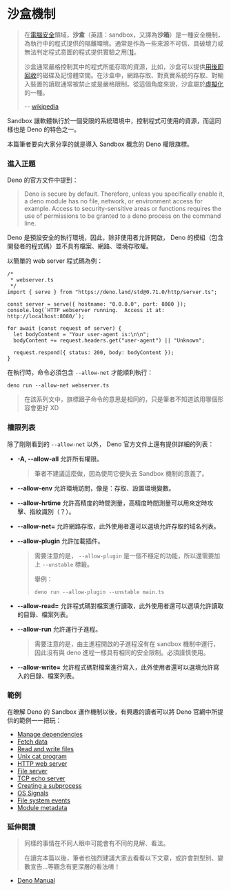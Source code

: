 # 沙盒機制

> 在[電腦安全](https://zh.wikipedia.org/wiki/%E8%AE%A1%E7%AE%97%E6%9C%BA%E5%AE%89%E5%85%A8)領域，**沙盒**（英語：sandbox，又譯為**沙箱**）是一種安全機制，為執行中的程式提供的隔離環境。通常是作為一些來源不可信、具破壞力或無法判定程式意圖的程式提供實驗之用\[[1\]](https://zh.wikipedia.org/wiki/%E6%B2%99%E7%9B%92_%28%E9%9B%BB%E8%85%A6%E5%AE%89%E5%85%A8%29#cite_note-1)。
>
> 沙盒通常嚴格控制其中的程式所能存取的資源，比如，沙盒可以提供[用後即回收](https://zh.wikipedia.org/wiki/%E5%A1%97%E9%8A%B7%E7%A9%BA%E9%96%93)的磁碟及記憶體空間。在沙盒中，網路存取、對真實系統的存取、對輸入裝置的讀取通常被禁止或是嚴格限制。從這個角度來說，沙盒屬於[虛擬化](https://zh.wikipedia.org/wiki/%E8%99%9A%E6%8B%9F%E5%8C%96)的一種。
>
> -- [wikipedia](https://zh.wikipedia.org/wiki/%E6%B2%99%E7%9B%92_%28%E9%9B%BB%E8%85%A6%E5%AE%89%E5%85%A8%29)

Sandbox 讓軟體執行於一個受限的系統環境中，控制程式可使用的資源，而這同樣也是 Deno 的特色之一。

本篇筆者要向大家分享的就是導入 Sandbox 概念的 Deno 權限旗標。

### 進入正題

Deno 的官方文件中提到：

> Deno is secure by default. Therefore, unless you specifically enable it, a deno module has no file, network, or environment access for example. Access to security-sensitive areas or functions requires the use of permissions to be granted to a deno process on the command line.

Deno 是預設安全的執行環境，因此，除非使用者允許開啟， Deno 的模組（包含開發者的程式碼）並不具有檔案、網路、環境存取權。

以簡單的 web server 程式碼為例：

```text
/* 
 * webserver.ts 
 */
import { serve } from "https://deno.land/std@0.71.0/http/server.ts";

const server = serve({ hostname: "0.0.0.0", port: 8080 });
console.log(`HTTP webserver running.  Access it at:  http://localhost:8080/`);

for await (const request of server) {
  let bodyContent = "Your user-agent is:\n\n";
  bodyContent += request.headers.get("user-agent") || "Unknown";

  request.respond({ status: 200, body: bodyContent });
}
```

在執行時，命令必須包含 `--allow-net` 才能順利執行：

```text
deno run --allow-net webserver.ts
```

> 在該系列文中，旗標跟子命令的意思是相同的，只是筆者不知道該用哪個形容會更好 XD

### 權限列表

除了剛剛看到的 `--allow-net` 以外， Deno 官方文件上還有提供詳細的列表：

* **-A, --allow-all** 允許所有權限。

  > 筆者不建議這麼做，因為使用它便失去 Sandbox 機制的意義了。

* **--allow-env** 允許環境訪問，像是：存取、設置環境變數。
* **--allow-hrtime** 允許高精度的時間測量，高精度時間測量可以用來定時攻擊、指紋識別（？）。
* **--allow-net=** 允許網路存取，此外使用者還可以選填允許存取的域名列表。
* **--allow-plugin** 允許加載插件。

  > 需要注意的是， `--allow-plugin` 是一個不穩定的功能，所以還需要加上 `--unstable` 標籤。
  >
  > 舉例：
  >
  > ```text
  > deno run --allow-plugin --unstable main.ts
  > ```

* **--allow-read=** 允許程式碼對檔案進行讀取，此外使用者還可以選填允許讀取的目錄、檔案列表。
* **--allow-run** 允許運行子進程。

  > 需要注意的是，由主進程開啟的子進程沒有在 sandbox 機制中運行，因此沒有與 deno 進程一樣具有相同的安全限制。必須謹慎使用。

* **--allow-write=** 允許程式碼對檔案進行寫入，此外使用者還可以選填允許寫入的目錄、檔案列表。

### 範例

在暸解 Deno 的 Sandbox 運作機制以後，有興趣的讀者可以將 Deno 官網中所提供的範例一一把玩：

*  [Manage dependencies](https://deno.land/manual/examples/manage_dependencies)
*  [Fetch data](https://deno.land/manual/examples/fetch_data)
*  [Read and write files](https://deno.land/manual/examples/read_write_files)
*  [Unix cat program](https://deno.land/manual/examples/unix_cat)
*  [HTTP web server](https://deno.land/manual/examples/http_server)
*  [File server](https://deno.land/manual/examples/file_server)
*  [TCP echo server](https://deno.land/manual/examples/tcp_echo)
*  [Creating a subprocess](https://deno.land/manual/examples/subprocess)
*  [OS Signals](https://deno.land/manual/examples/os_signals)
*  [File system events](https://deno.land/manual/examples/file_system_events)
*  [Module metadata](https://deno.land/manual/examples/module_metadata)

### 延伸閱讀

> 同樣的事情在不同人眼中可能會有不同的見解、看法。
>
> 在讀完本篇以後，筆者也強烈建議大家去看看以下文章，或許會對型別、變數宣告...等觀念有更深層的看法唷！

*  [Deno Manual](https://deno.land/manual/getting_started/command_line_interface)

